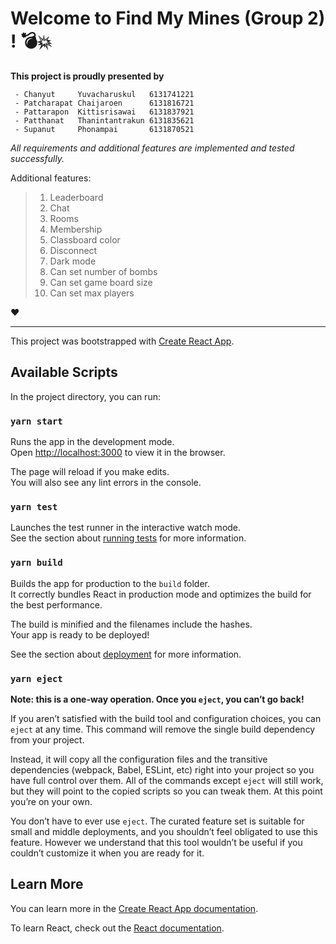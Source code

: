 # Welcome to Find My Mines (Group 2) ! :bomb::boom: 

**This project is proudly presented by**
  ```  
   - Chanyut     Yuvacharuskul   6131741221
   - Patcharapat Chaijaroen      6131816721
   - Pattarapon  Kittisrisawai   6131837921
   - Patthanat   Thanintantrakun 6131835621
   - Supanut     Phonampai       6131870521
  ```
_All requirements and additional features are implemented and tested successfully._ 

Additional features:
 > 1. Leaderboard
 > 2. Chat
 > 3. Rooms
 > 4. Membership
 > 5. Classboard color
 > 6. Disconnect
 > 7. Dark mode
 > 8. Can set number of bombs
 > 9. Can set game board size
 > 10. Can set max players

:heart:

---
This project was bootstrapped with [Create React App](https://github.com/facebook/create-react-app).

## Available Scripts

In the project directory, you can run:

### `yarn start`

Runs the app in the development mode.<br />
Open [http://localhost:3000](http://localhost:3000) to view it in the browser.

The page will reload if you make edits.<br />
You will also see any lint errors in the console.

### `yarn test`

Launches the test runner in the interactive watch mode.<br />
See the section about [running tests](https://facebook.github.io/create-react-app/docs/running-tests) for more information.

### `yarn build`

Builds the app for production to the `build` folder.<br />
It correctly bundles React in production mode and optimizes the build for the best performance.

The build is minified and the filenames include the hashes.<br />
Your app is ready to be deployed!

See the section about [deployment](https://facebook.github.io/create-react-app/docs/deployment) for more information.

### `yarn eject`

**Note: this is a one-way operation. Once you `eject`, you can’t go back!**

If you aren’t satisfied with the build tool and configuration choices, you can `eject` at any time. This command will remove the single build dependency from your project.

Instead, it will copy all the configuration files and the transitive dependencies (webpack, Babel, ESLint, etc) right into your project so you have full control over them. All of the commands except `eject` will still work, but they will point to the copied scripts so you can tweak them. At this point you’re on your own.

You don’t have to ever use `eject`. The curated feature set is suitable for small and middle deployments, and you shouldn’t feel obligated to use this feature. However we understand that this tool wouldn’t be useful if you couldn’t customize it when you are ready for it.

## Learn More

You can learn more in the [Create React App documentation](https://facebook.github.io/create-react-app/docs/getting-started).

To learn React, check out the [React documentation](https://reactjs.org/).
